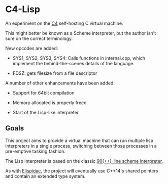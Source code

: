 C4-Lisp
=======

An experiment on the [C4](https://github.com/rswier/c4) self-hosting C virtual machine.

This might better be known as a Scheme interpreter, but the author isn't sure on the correct terminology.

New opcodes are added:

* SYS1, SYS2, SYS3, SYS4: Calls functions in internal.cpp, which implement the behind-the-scenes details of the language.

* FDSZ: gets filesize from a file descriptor

A number of other enhancements have been added:

* Support for 64bit compilation

* Memory allocated is properly freed

* Start of the Lisp-like interpreter


Goals
-----

This project aims to provide a virtual machine that can run multiple lisp interpreters in a single process, switching
between those processes in a pre-emptive tasking fashion.

The Lisp interpreter is based on the classic [90(++)-line scheme interpreter](https://github.com/anthay/Lisp90).

As with [Elispidae](https://github.com/andrakis/elispidae), the project will eventually use C++14's shared pointers and contain an extended type system.
